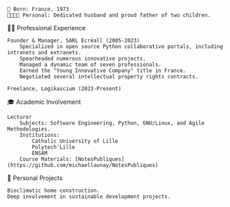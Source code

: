     📅 Born: France, 1973
    👨‍👩‍👧‍👦 Personal: Dedicated husband and proud father of two children.

👨‍💼 Professional Experience

    Founder & Manager, SARL Ecréall (2005-2023)
        Specialized in open source Python collaborative portals, including intranets and extranets.
        Spearheaded numerous innovative projects.
        Managed a dynamic team of seven professionals.
        Earned the "Young Innovative Company" title in France.
        Negotiated several intellectual property rights contracts.

    Freelance, Logikascium (2023-Present)

🎓 Academic Involvement

    Lecturer
        Subjects: Software Engineering, Python, GNU/Linux, and Agile Methodologies.
        Institutions:
            Catholic University of Lille
            Polytech'Lille
            ENSAM
        Course Materials: [NotesPubliques](https://github.com/michaellaunay/NotesPubliques)

🌱 Personal Projects

    Bioclimatic home construction.
    Deep involvement in sustainable development projects.

<!---
michaellaunay/michaellaunay is a ✨ special ✨ repository because its `README.md` (this file) appears on your GitHub profile.
You can click the Preview link to take a look at your changes.
--->
